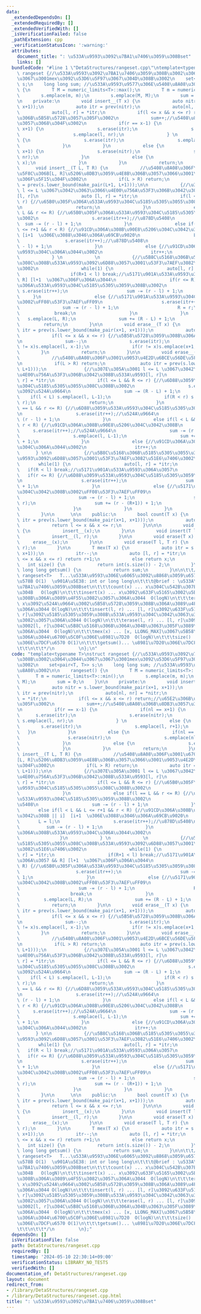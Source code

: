 ```yaml
---
data:
  _extendedDependsOn: []
  _extendedRequiredBy: []
  _extendedVerifiedWith: []
  _isVerificationFailed: false
  _pathExtension: cpp
  _verificationStatusIcon: ':warning:'
  attributes:
    document_title: ": \u533A\u9593\u3092\u7BA1\u7406\u3059\u308Bset"
    links: []
  bundledCode: "#line 1 \"DetaStructures/rangeset.cpp\"\ntemplate<typename T>\nstruct\
    \ rangeset {//\u533A\u9593\u3092\u7BA1\u7406\u3059\u308B\u3002\u3064\u3044\u3067\
    \u3067\u3001mex\u3092\u53D6\u5F97\u3067\u304D\u308B\u3002\n    set<pair<T, T>>\
    \ s;\n    long long sum; //\u533A\u9593\u9577\u306E\u5408\u8A08\u3002\n\n    rangeset()\
    \ {\n        T M = numeric_limits<T>::max();\n        T m = numeric_limits<T>::min();\n\
    \        s.emplace(m, m);\n        s.emplace(M, M);\n        sum = 0;\n    }\n\
    \n    private:\n        void insert__(T x) {\n            auto nitr = s.lower_bound(make_pair(x+1,\
    \ x+1));\n            auto itr = prev(nitr);\n            auto[nl, nr] = *nitr;\n\
    \            auto[l, r] = *itr;\n            if(l <= x && x <= r) return;//\u65E2\
    \u306B\u5B58\u5728\u3057\u305F\u3002\n            sum++;//\u5408\u8A08\u306B\u8DB3\
    \u3057\u3068\u304F\u3002\n            if(r == x-1) {\n                if(nl ==\
    \ x+1) {\n                    s.erase(itr);\n                    s.erase(nitr);\n\
    \                    s.emplace(l, nr);\n                } \n                else\
    \ {\n                    s.erase(itr);\n                    s.emplace(l, r+1);\n\
    \                }\n            }\n            else {\n                if(nl ==\
    \ x+1) {\n                    s.erase(nitr);\n                    s.emplace(nl-1,\
    \ nr);\n                }\n                else {\n                    s.emplace(x,\
    \ x);\n                }\n            }\n            return;\n        }\n\n  \
    \      void insert__(T L, T R) {\n            //\u5408\u8A08\u306F\u3001\u6700\
    \u5F8C\u306B[L, R]\u5206\u8DB3\u3059\u4E8B\u306B\u3057\u3066\u3001\u9053\u4E2D\
    \u306F\u5F15\u304F\u3002\n            if(L > R) return;\n            auto itr\
    \ = prev(s.lower_bound(make_pair(L+1, L+1)));\n\n            {//\u307E\u305A\u3001\
    \ l <= L \u3067\u3042\u3063\u3066\u4E00\u756A\u53F3\u306B\u3042\u308B\u533A\u9593\
    [l, r]\n                auto [l, r] = *itr;\n                if(l <= L && R <=\
    \ r) {//\u65B0\u305F\u306A\u533A\u9593\u304C\u5185\u5305\u3055\u308C\u308B\u3002\
    \n                    return;\n                }\n                else if(l ==\
    \ L && r <= R) {//\u65B0\u305F\u306A\u533A\u9593\u304C\u5185\u5305\u3059\u308B\
    \u3002\n                    s.erase(itr++);//\u878D\u5408\n                  \
    \  sum -= (r - l) + 1;\n                }\n                else if(l < L && L\
    \ <= r+1 && r < R) {//\u91CD\u306A\u308B\u90E8\u5206\u304C\u3042\u308B || i] \
    \ [i+1  \u306E\u3088\u3046\u306A\u69CB\u9020\n                    L = l;\n   \
    \                 s.erase(itr++);//\u878D\u5408\n                    sum -= (r\
    \ - l) + 1;\n                }\n                else {//\u91CD\u306A\u308B\u533A\
    \u9593\u304C\u306A\u3044\u3002\n                  itr++;\n                }\n\
    \            } \n            \n            {//\u5B8C\u5168\u306B\u5185\u5305\u3055\
    \u308C\u308B\u533A\u9593\u3092\u6D88\u3057\u3001\u53F3\u7AEF\u3082\u51E6\u7406\
    \u3002\n                while(1) {\n                    auto[l, r] = *itr;\n \
    \                   if(R+1 < l) break;//\u5171\u901A\u533A\u9593\u306A\u3057 &&\
    \ R] [l+1  \u3067\u306F\u306A\u3044\n                    if(r <= R) {//\u65B0\u305F\
    \u306A\u533A\u9593\u304C\u5185\u5305\u3059\u308B\u3002\n                     \
    \ s.erase(itr++);\n                      sum -= (r - l) + 1;\n               \
    \     }\n                    else {//\u5171\u901A\u533A\u9593\u304C\u3042\u308B\
    \u3002\uFF08\u53F3\u7AEF\uFF09\n                      s.erase(itr++);\n      \
    \                sum -= (r - l) + 1;\n                      R = r;\n         \
    \             break;\n                    }\n                }\n             \
    \   s.emplace(L, R);\n                sum += (R - L) + 1;\n            }\n   \
    \         return;\n        }\n\n        void erase__(T x) {\n            auto\
    \ itr = prev(s.lower_bound(make_pair(x+1, x+1)));\n            auto [l, r] = *itr;\n\
    \            if(l <= x && x <= r) {//\u5B58\u5728\u3059\u308B\u306A\u3089\u3070\
    \n                sum--;\n                s.erase(itr);\n                if(l\
    \ != x)s.emplace(l, x-1);\n                if(r != x)s.emplace(x+1, r);\n    \
    \        }\n            return;\n        }\n\n        void erase__(T L, T R) {\n\
    \            //\u5408\u8A08\u306F\u3001\u9053\u4E2D\u6BCE\u56DE\u5F15\u304F\u3002\
    \n            if(L > R) return;\n             auto itr = prev(s.lower_bound(make_pair(L+1,\
    \ L+1)));\n              {//\u307E\u305A\u3001 l <= L \u3067\u3042\u3063\u3066\
    \u4E00\u756A\u53F3\u306B\u3042\u308B\u533A\u9593[l, r]\n                auto [l,\
    \ r] = *itr;\n                if(l <= L && R <= r) {//\u6D88\u3059\u533A\u9593\
    \u304C\u5185\u5305\u3055\u308C\u308B\u3002\n                    s.erase(itr++);//\u9593\
    \u3092\u524A\u9664\n                    sum -= (R - L) + 1;\n                \
    \    if(l < L) s.emplace(l, L-1);\n                    if(R < r) s.emplace(R+1,\
    \ r);\n                    return;\n                }\n                else if(l\
    \ == L && r <= R) {//\u6D88\u3059\u533A\u9593\u304C\u5185\u5305\u3059\u308B\u3002\
    \n                    s.erase(itr++);//\u524A\u9664\n                    sum -=\
    \ (r - l) + 1;\n                }\n                else if(l < L && L <= r &&\
    \ r < R) {//\u91CD\u306A\u308B\u90E8\u5206\u304C\u3042\u308B\n               \
    \     s.erase(itr++);//\u524A\u9664\n                    sum -= (r - l) + 1;\n\
    \                    s.emplace(l, L-1);\n                    sum += (L-1 - l)\
    \ + 1;\n                }\n                else {//\u91CD\u306A\u308B\u533A\u9593\
    \u304C\u306A\u3044\u3002\n                  itr++;\n                }\n      \
    \      } \n\n            {//\u5B8C\u5168\u306B\u5185\u5305\u3055\u308C\u308B\u533A\
    \u9593\u3092\u6D88\u3057\u3001\u53F3\u7AEF\u3082\u51E6\u7406\u3002\n         \
    \       while(1) {\n                    auto[l, r] = *itr;\n                 \
    \   if(R < l) break;//\u5171\u901A\u533A\u9593\u306A\u3057\n                 \
    \   if(r <= R) {//\u6D88\u3059\u533A\u9593\u304C\u5185\u5305\u3059\u308B\u3002\
    \n                      s.erase(itr++);\n                      sum -= (r - l)\
    \ + 1;\n                    }\n                    else {//\u5171\u901A\u533A\u9593\
    \u304C\u3042\u308B\u3002\uFF08\u53F3\u7AEF\uFF09\n                      s.erase(itr++);\n\
    \                      sum -= (r - l) + 1;\n                      s.emplace(R+1,\
    \ r);\n                      sum += (r - (R+1)) + 1;\n                      break;\n\
    \                    }\n                }\n            }\n            return;\n\
    \        }\n\n      \n\n    public:\n        bool count(T x) {\n            auto\
    \ itr = prev(s.lower_bound(make_pair(x+1, x+1)));\n            auto [l, r] = *itr;\n\
    \            return l <= x && x <= r;\n        }\n\n\n        void insert(T x)\
    \ {\n            insert__(x);\n        }\n\n        void insert(T l, T r) {\n\
    \            insert__(l, r);\n        }\n\n        void erase(T x) {\n       \
    \     erase__(x);\n        }\n\n        void erase(T l, T r) {\n            erase__(l,\
    \ r);\n        }\n\n        T mex(T x) {\n            auto itr = s.lower_bound(make_pair(x+1,\
    \ x+1));\n            itr--;\n            auto [l, r] = *itr;\n            if(l\
    \ <= x && x <= r) return r+1;\n            else return x;\n        }\n\n     \
    \   int size() {\n            return int(s.size()) - 2;\n        }\n\n       \
    \ long long getsum() {\n            return sum;\n        }\n\n\t\t/*\n\t\t   \
    \ rangeset<T>   T...\u533A\u9593\u306E\u6065\u3092\u8868\u3059\u6574\u6570\u306E\
    \u578B O(1)  \u901A\u5E38: int or long long\n\t\t\t@brief : \u533A\u9593\u3092\
    \u7BA1\u7406\u3059\u308Bset\n\t\t\tcount(x) ... x\u304C\u542B\u307E\u308C\u308B\
    \u304B   O(logN)\n\t\t\tinsert(x) ... x\u3092\u633F\u5165\u3002\u5B58\u5728\u3059\
    \u308B\u306A\u3089\u4F55\u3082\u3057\u306A\u3044  O(logN)\n\t\t\terase(x) ...\
    \ x\u3092\u524A\u9664\u3002\u5B58\u5728\u3059\u308B\u306A\u3089\u4F55\u3082\u3057\
    \u306A\u3044 O(logN)\n\t\t\tinsert(l, r) ... [l, r]\u3092\u633F\u5165\u3002[l,\
    \ r]\u3092\u5185\u5305\u3059\u308B\u533A\u9593\u304C\u3042\u3063\u305F\u3089\u4F55\
    \u3082\u3057\u306A\u3044 O(logN)\n\t\t\terase(l, r) ... [l, r]\u3092\u524A\u9664\
    \u3002[l, r]\u304C\u5B8C\u5168\u306B\u306A\u304B\u3063\u305F\u3089\u4F55\u3057\
    \u306A\u3044  O(logN)\n\t\t\tmex(x) ... [x, LLONG_MAX]\u3067\u5B58\u5728\u3057\
    \u306A\u3044\u6700\u5C0F\u306E\u8981\u7D20  O(logN)\n\t\t\tsize() ... \u533A\u9593\
    \u306E\u7DCF\u6570 O(1)\n\t\t\tgetsum()... \u8981\u7D20\u306E\u7DCF\u6570 O(1)\n\
    \t\t\n\t\t*/\n         \n};\n"
  code: "template<typename T>\nstruct rangeset {//\u533A\u9593\u3092\u7BA1\u7406\u3059\
    \u308B\u3002\u3064\u3044\u3067\u3067\u3001mex\u3092\u53D6\u5F97\u3067\u304D\u308B\
    \u3002\n    set<pair<T, T>> s;\n    long long sum; //\u533A\u9593\u9577\u306E\u5408\
    \u8A08\u3002\n\n    rangeset() {\n        T M = numeric_limits<T>::max();\n  \
    \      T m = numeric_limits<T>::min();\n        s.emplace(m, m);\n        s.emplace(M,\
    \ M);\n        sum = 0;\n    }\n\n    private:\n        void insert__(T x) {\n\
    \            auto nitr = s.lower_bound(make_pair(x+1, x+1));\n            auto\
    \ itr = prev(nitr);\n            auto[nl, nr] = *nitr;\n            auto[l, r]\
    \ = *itr;\n            if(l <= x && x <= r) return;//\u65E2\u306B\u5B58\u5728\u3057\
    \u305F\u3002\n            sum++;//\u5408\u8A08\u306B\u8DB3\u3057\u3068\u304F\u3002\
    \n            if(r == x-1) {\n                if(nl == x+1) {\n              \
    \      s.erase(itr);\n                    s.erase(nitr);\n                   \
    \ s.emplace(l, nr);\n                } \n                else {\n            \
    \        s.erase(itr);\n                    s.emplace(l, r+1);\n             \
    \   }\n            }\n            else {\n                if(nl == x+1) {\n  \
    \                  s.erase(nitr);\n                    s.emplace(nl-1, nr);\n\
    \                }\n                else {\n                    s.emplace(x, x);\n\
    \                }\n            }\n            return;\n        }\n\n        void\
    \ insert__(T L, T R) {\n            //\u5408\u8A08\u306F\u3001\u6700\u5F8C\u306B\
    [L, R]\u5206\u8DB3\u3059\u4E8B\u306B\u3057\u3066\u3001\u9053\u4E2D\u306F\u5F15\
    \u304F\u3002\n            if(L > R) return;\n            auto itr = prev(s.lower_bound(make_pair(L+1,\
    \ L+1)));\n\n            {//\u307E\u305A\u3001 l <= L \u3067\u3042\u3063\u3066\
    \u4E00\u756A\u53F3\u306B\u3042\u308B\u533A\u9593[l, r]\n                auto [l,\
    \ r] = *itr;\n                if(l <= L && R <= r) {//\u65B0\u305F\u306A\u533A\
    \u9593\u304C\u5185\u5305\u3055\u308C\u308B\u3002\n                    return;\n\
    \                }\n                else if(l == L && r <= R) {//\u65B0\u305F\u306A\
    \u533A\u9593\u304C\u5185\u5305\u3059\u308B\u3002\n                    s.erase(itr++);//\u878D\
    \u5408\n                    sum -= (r - l) + 1;\n                }\n         \
    \       else if(l < L && L <= r+1 && r < R) {//\u91CD\u306A\u308B\u90E8\u5206\u304C\
    \u3042\u308B || i]  [i+1  \u306E\u3088\u3046\u306A\u69CB\u9020\n             \
    \       L = l;\n                    s.erase(itr++);//\u878D\u5408\n          \
    \          sum -= (r - l) + 1;\n                }\n                else {//\u91CD\
    \u306A\u308B\u533A\u9593\u304C\u306A\u3044\u3002\n                  itr++;\n \
    \               }\n            } \n            \n            {//\u5B8C\u5168\u306B\
    \u5185\u5305\u3055\u308C\u308B\u533A\u9593\u3092\u6D88\u3057\u3001\u53F3\u7AEF\
    \u3082\u51E6\u7406\u3002\n                while(1) {\n                    auto[l,\
    \ r] = *itr;\n                    if(R+1 < l) break;//\u5171\u901A\u533A\u9593\
    \u306A\u3057 && R] [l+1  \u3067\u306F\u306A\u3044\n                    if(r <=\
    \ R) {//\u65B0\u305F\u306A\u533A\u9593\u304C\u5185\u5305\u3059\u308B\u3002\n \
    \                     s.erase(itr++);\n                      sum -= (r - l) +\
    \ 1;\n                    }\n                    else {//\u5171\u901A\u533A\u9593\
    \u304C\u3042\u308B\u3002\uFF08\u53F3\u7AEF\uFF09\n                      s.erase(itr++);\n\
    \                      sum -= (r - l) + 1;\n                      R = r;\n   \
    \                   break;\n                    }\n                }\n       \
    \         s.emplace(L, R);\n                sum += (R - L) + 1;\n            }\n\
    \            return;\n        }\n\n        void erase__(T x) {\n            auto\
    \ itr = prev(s.lower_bound(make_pair(x+1, x+1)));\n            auto [l, r] = *itr;\n\
    \            if(l <= x && x <= r) {//\u5B58\u5728\u3059\u308B\u306A\u3089\u3070\
    \n                sum--;\n                s.erase(itr);\n                if(l\
    \ != x)s.emplace(l, x-1);\n                if(r != x)s.emplace(x+1, r);\n    \
    \        }\n            return;\n        }\n\n        void erase__(T L, T R) {\n\
    \            //\u5408\u8A08\u306F\u3001\u9053\u4E2D\u6BCE\u56DE\u5F15\u304F\u3002\
    \n            if(L > R) return;\n             auto itr = prev(s.lower_bound(make_pair(L+1,\
    \ L+1)));\n              {//\u307E\u305A\u3001 l <= L \u3067\u3042\u3063\u3066\
    \u4E00\u756A\u53F3\u306B\u3042\u308B\u533A\u9593[l, r]\n                auto [l,\
    \ r] = *itr;\n                if(l <= L && R <= r) {//\u6D88\u3059\u533A\u9593\
    \u304C\u5185\u5305\u3055\u308C\u308B\u3002\n                    s.erase(itr++);//\u9593\
    \u3092\u524A\u9664\n                    sum -= (R - L) + 1;\n                \
    \    if(l < L) s.emplace(l, L-1);\n                    if(R < r) s.emplace(R+1,\
    \ r);\n                    return;\n                }\n                else if(l\
    \ == L && r <= R) {//\u6D88\u3059\u533A\u9593\u304C\u5185\u5305\u3059\u308B\u3002\
    \n                    s.erase(itr++);//\u524A\u9664\n                    sum -=\
    \ (r - l) + 1;\n                }\n                else if(l < L && L <= r &&\
    \ r < R) {//\u91CD\u306A\u308B\u90E8\u5206\u304C\u3042\u308B\n               \
    \     s.erase(itr++);//\u524A\u9664\n                    sum -= (r - l) + 1;\n\
    \                    s.emplace(l, L-1);\n                    sum += (L-1 - l)\
    \ + 1;\n                }\n                else {//\u91CD\u306A\u308B\u533A\u9593\
    \u304C\u306A\u3044\u3002\n                  itr++;\n                }\n      \
    \      } \n\n            {//\u5B8C\u5168\u306B\u5185\u5305\u3055\u308C\u308B\u533A\
    \u9593\u3092\u6D88\u3057\u3001\u53F3\u7AEF\u3082\u51E6\u7406\u3002\n         \
    \       while(1) {\n                    auto[l, r] = *itr;\n                 \
    \   if(R < l) break;//\u5171\u901A\u533A\u9593\u306A\u3057\n                 \
    \   if(r <= R) {//\u6D88\u3059\u533A\u9593\u304C\u5185\u5305\u3059\u308B\u3002\
    \n                      s.erase(itr++);\n                      sum -= (r - l)\
    \ + 1;\n                    }\n                    else {//\u5171\u901A\u533A\u9593\
    \u304C\u3042\u308B\u3002\uFF08\u53F3\u7AEF\uFF09\n                      s.erase(itr++);\n\
    \                      sum -= (r - l) + 1;\n                      s.emplace(R+1,\
    \ r);\n                      sum += (r - (R+1)) + 1;\n                      break;\n\
    \                    }\n                }\n            }\n            return;\n\
    \        }\n\n      \n\n    public:\n        bool count(T x) {\n            auto\
    \ itr = prev(s.lower_bound(make_pair(x+1, x+1)));\n            auto [l, r] = *itr;\n\
    \            return l <= x && x <= r;\n        }\n\n\n        void insert(T x)\
    \ {\n            insert__(x);\n        }\n\n        void insert(T l, T r) {\n\
    \            insert__(l, r);\n        }\n\n        void erase(T x) {\n       \
    \     erase__(x);\n        }\n\n        void erase(T l, T r) {\n            erase__(l,\
    \ r);\n        }\n\n        T mex(T x) {\n            auto itr = s.lower_bound(make_pair(x+1,\
    \ x+1));\n            itr--;\n            auto [l, r] = *itr;\n            if(l\
    \ <= x && x <= r) return r+1;\n            else return x;\n        }\n\n     \
    \   int size() {\n            return int(s.size()) - 2;\n        }\n\n       \
    \ long long getsum() {\n            return sum;\n        }\n\n\t\t/*\n\t\t   \
    \ rangeset<T>   T...\u533A\u9593\u306E\u6065\u3092\u8868\u3059\u6574\u6570\u306E\
    \u578B O(1)  \u901A\u5E38: int or long long\n\t\t\t@brief : \u533A\u9593\u3092\
    \u7BA1\u7406\u3059\u308Bset\n\t\t\tcount(x) ... x\u304C\u542B\u307E\u308C\u308B\
    \u304B   O(logN)\n\t\t\tinsert(x) ... x\u3092\u633F\u5165\u3002\u5B58\u5728\u3059\
    \u308B\u306A\u3089\u4F55\u3082\u3057\u306A\u3044  O(logN)\n\t\t\terase(x) ...\
    \ x\u3092\u524A\u9664\u3002\u5B58\u5728\u3059\u308B\u306A\u3089\u4F55\u3082\u3057\
    \u306A\u3044 O(logN)\n\t\t\tinsert(l, r) ... [l, r]\u3092\u633F\u5165\u3002[l,\
    \ r]\u3092\u5185\u5305\u3059\u308B\u533A\u9593\u304C\u3042\u3063\u305F\u3089\u4F55\
    \u3082\u3057\u306A\u3044 O(logN)\n\t\t\terase(l, r) ... [l, r]\u3092\u524A\u9664\
    \u3002[l, r]\u304C\u5B8C\u5168\u306B\u306A\u304B\u3063\u305F\u3089\u4F55\u3057\
    \u306A\u3044  O(logN)\n\t\t\tmex(x) ... [x, LLONG_MAX]\u3067\u5B58\u5728\u3057\
    \u306A\u3044\u6700\u5C0F\u306E\u8981\u7D20  O(logN)\n\t\t\tsize() ... \u533A\u9593\
    \u306E\u7DCF\u6570 O(1)\n\t\t\tgetsum()... \u8981\u7D20\u306E\u7DCF\u6570 O(1)\n\
    \t\t\n\t\t*/\n         \n};"
  dependsOn: []
  isVerificationFile: false
  path: DetaStructures/rangeset.cpp
  requiredBy: []
  timestamp: '2024-05-10 22:30:14+09:00'
  verificationStatus: LIBRARY_NO_TESTS
  verifiedWith: []
documentation_of: DetaStructures/rangeset.cpp
layout: document
redirect_from:
- /library/DetaStructures/rangeset.cpp
- /library/DetaStructures/rangeset.cpp.html
title: ": \u533A\u9593\u3092\u7BA1\u7406\u3059\u308Bset"
---
```

